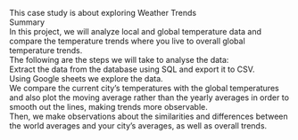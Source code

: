 This case study is about exploring Weather Trends 
<br>
Summary
<br>
In this project, we will analyze local and global temperature data and compare the temperature trends where you live to overall global temperature trends.
<br> 
The following are the steps we will take to analyse the data:<br>
Extract the data from the database using SQL and export it to CSV. <br>
Using Google sheets we explore the data.<br>
We compare the current city’s temperatures with the global temperatures and also plot the moving average rather than the yearly averages in order to smooth out the lines, making trends more observable.<br>
Then, we make observations about the similarities and differences between the world averages and your city’s averages, as well as overall trends. 
